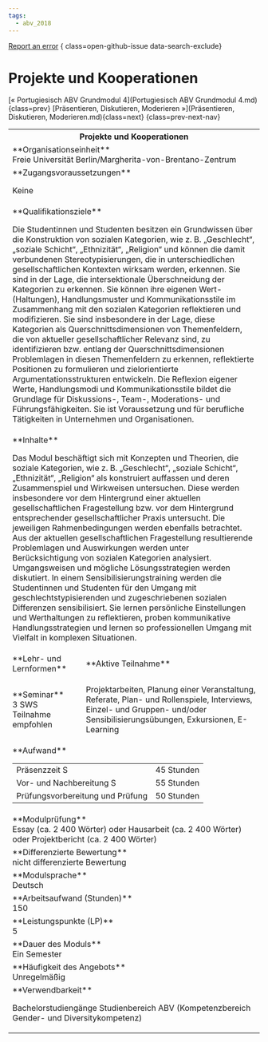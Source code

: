 ```yaml
---
tags:
  - abv_2018
---
```

[Report an error](https://github.com/SGSSGene/FUB-SUP/issues/new?title=Error%20in%20%22Projekte%20und%20Kooperationen%22&body=There%20seems%20to%20be%20an%20error%20in%20module%20%22Projekte%20und%20Kooperationen%22%2E%0A%0A%3CDescribe%20here%20a%20slightly%20more%20detailed%20description%20of%20what%20is%20wrong%3E&labels=bug)
{ class=open-github-issue data-search-exclude}

# Projekte und Kooperationen

[« Portugiesisch ABV Grundmodul 4](Portugiesisch ABV Grundmodul 4.md){class=prev}
[Präsentieren, Diskutieren, Moderieren »](Präsentieren, Diskutieren, Moderieren.md){class=next}
{class=prev-next-nav}

<table markdown id="moduledesc">
<tr markdown class="moduledesc_head"><th colspan="2">Projekte und Kooperationen </th></tr>
<tr markdown><td colspan="2">**Organisationseinheit**   <br>Freie Universität Berlin/Margherita-von-Brentano-Zentrum</td></tr>


<tr markdown><td colspan="2">**Zugangsvoraussetzungen** <br>

Keine


</td></tr>
<tr markdown><td colspan="2">**Qualifikationsziele**    <br>

Die Studentinnen und Studenten besitzen ein Grundwissen über die
Konstruktion von sozialen Kategorien, wie z. B. „Geschlecht“, „soziale
Schicht“, „Ethnizität“, „Religion“ und können die damit verbundenen
Stereotypisierungen, die in unterschiedlichen gesellschaftlichen Kontexten
wirksam werden, erkennen. Sie sind in der Lage, die intersektionale
Überschneidung der Kategorien zu erkennen. Sie können ihre eigenen
Wert-(Haltungen), Handlungsmuster und Kommunikationsstile im Zusammenhang
mit den sozialen Kategorien reflektieren und modifizieren. Sie sind
insbesondere in der Lage, diese Kategorien als Querschnittsdimensionen von
Themenfeldern, die von aktueller gesellschaftlicher Relevanz sind, zu
identifizieren bzw. entlang der Querschnittsdimensionen Problemlagen in
diesen Themenfeldern zu erkennen, reflektierte Positionen zu formulieren und
zielorientierte Argumentationsstrukturen entwickeln. Die Reflexion eigener
Werte, Handlungsmodi und Kommunikationsstile bildet die Grundlage für
Diskussions-, Team-, Moderations- und Führungsfähigkeiten. Sie ist
Voraussetzung und für berufliche Tätigkeiten in Unternehmen und
Organisationen.


</td></tr>
<tr markdown><td colspan="2">**Inhalte**                <br>

Das Modul beschäftigt sich mit Konzepten und Theorien, die soziale
Kategorien, wie z. B. „Geschlecht“, „soziale Schicht“, „Ethnizität“,
„Religion“ als konstruiert auffassen und deren Zusammenspiel und Wirkweisen
untersuchen. Diese werden insbesondere vor dem Hintergrund einer aktuellen
gesellschaftlichen Fragestellung bzw. vor dem Hintergrund entsprechender
gesellschaftlicher Praxis untersucht. Die jeweiligen Rahmenbedingungen
werden ebenfalls betrachtet. Aus der aktuellen gesellschaftlichen
Fragestellung resultierende Problemlagen und Auswirkungen werden unter
Berücksichtigung von sozialen Kategorien analysiert. Umgangsweisen und
mögliche Lösungsstrategien werden diskutiert. In einem
Sensibilisierungstraining werden die Studentinnen und Studenten für den
Umgang mit geschlechtstypisierenden und zugeschriebenen sozialen Differenzen
sensibilisiert. Sie lernen persönliche Einstellungen und Werthaltungen zu
reflektieren, proben kommunikative Handlungsstrategien und lernen so
professionellen Umgang mit Vielfalt in komplexen Situationen.


</td></tr>

<tr markdown><td>**Lehr- und Lernformen**</td><td>**Aktive Teilnahme**</td></tr>
<tr markdown><td> **Seminar** <br>3 SWS <br> Teilnahme empfohlen</td><td>

Projektarbeiten, Planung einer Veranstaltung, Referate, Plan- und Rollenspiele, Interviews, Einzel- und Gruppen- und/oder Sensibilisierungsübungen, Exkursionen, E-Learning
</td></tr>
<tr markdown><td colspan="2">**Aufwand**                <br>
<table class="aufwand_table">
<tr><td>Präsenzzeit S</td><td>45 Stunden</td></tr>
<tr><td>Vor- und Nachbereitung S</td><td>55 Stunden</td></tr>
<tr><td>Prüfungsvorbereitung und Prüfung</td><td>50 Stunden</td></tr>
</table>

</td></tr>
<tr markdown><td colspan="2">**Modulprüfung**             <br>Essay (ca. 2 400 Wörter) oder Hausarbeit (ca. 2 400 Wörter) oder
Projektbericht (ca. 2 400 Wörter)


</td></tr>
<tr markdown><td colspan="2">**Differenzierte Bewertung** <br>nicht differenzierte Bewertung

</td></tr>
<tr markdown><td colspan="2">**Modulsprache**             <br>Deutsch</td></tr>
<tr markdown><td colspan="2">**Arbeitsaufwand (Stunden)** <br>150</td></tr>
<tr markdown><td colspan="2">**Leistungspunkte (LP)**     <br>5</td></tr>
<tr markdown><td colspan="2">**Dauer des Moduls**         <br>Ein Semester</td></tr>
<tr markdown><td colspan="2">**Häufigkeit des Angebots**  <br>Unregelmäßig</td></tr>
<tr markdown><td colspan="2">**Verwendbarkeit**           <br>

Bachelorstudiengänge Studienbereich ABV (Kompetenzbereich Gender- und
Diversitykompetenz)


</td></tr>

</table>
